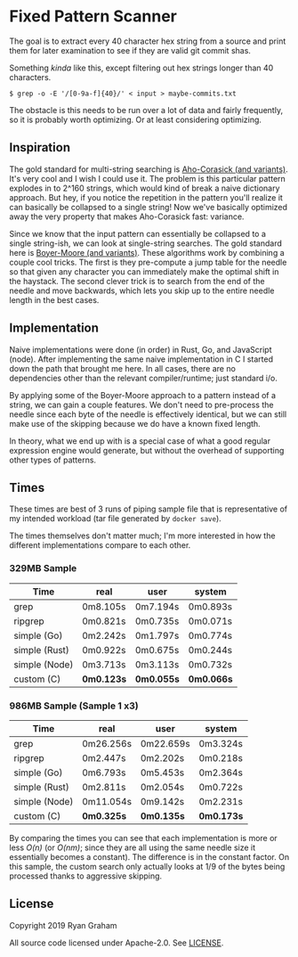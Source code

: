 # Fixed Pattern Scanner

The goal is to extract every 40 character hex string from a source and print
them for later examination to see if they are valid git commit shas.

Something _kinda_ like this, except filtering out hex strings longer than 40
characters.

```
$ grep -o -E '/[0-9a-f]{40}/' < input > maybe-commits.txt
```

The obstacle is this needs to be run over a lot of data and fairly frequently,
so it is probably worth optimizing. Or at least considering optimizing.

## Inspiration

The gold standard for multi-string searching is [Aho-Corasick (and
variants)](https://en.wikipedia.org/wiki/Aho%E2%80%93Corasick_algorithm). It's
very cool and I wish I could use it. The problem is this particular pattern
explodes in to 2^160 strings, which would kind of break a naive dictionary
approach. But hey, if you notice the repetition in the pattern you'll realize it
can basically be collapsed to a single string! Now we've basically optimized
away the very property that makes Aho-Corasick fast: variance.

Since we know that the input pattern can essentially be collapsed to a single
string-ish, we can look at single-string searches. The gold standard here is
[Boyer-Moore (and
variants)](https://en.wikipedia.org/wiki/Boyer%E2%80%93Moore_string-search_algorithm).
These algorithms work by combining a couple cool tricks. The first is they
pre-compute a jump table for the needle so that given any character you can
immediately make the optimal shift in the haystack. The second clever trick is
to search from the end of the needle and move backwards, which lets you skip up
to the entire needle length in the best cases.

## Implementation

Naive implementations were done (in order) in Rust, Go, and JavaScript (node).
After implementing the same naive implementation in C I started down the path
that brought me here. In all cases, there are no dependencies other than the
relevant compiler/runtime; just standard i/o.

By applying some of the Boyer-Moore approach to a pattern instead of a string,
we can gain a couple features. We don't need to pre-process the needle since
each byte of the needle is effectively identical, but we can still make use of
the skipping because we do have a known fixed length.

In theory, what we end up with is a special case of what a good regular
expression engine would generate, but without the overhead of supporting other
types of patterns.

## Times

These times are best of 3 runs of piping sample file that is representative of
my intended workload (tar file generated by `docker save`).

The times themselves don't matter much; I'm more interested in how the different
implementations compare to each other.

### 329MB Sample

| Time | real | user | system |
|------|------|------|--------|
| grep | 0m8.105s | 0m7.194s | 0m0.893s |
| ripgrep | 0m0.821s | 0m0.735s | 0m0.071s |
| simple (Go) | 0m2.242s | 0m1.797s | 0m0.774s |
| simple (Rust) | 0m0.922s | 0m0.675s | 0m0.244s |
| simple (Node) | 0m3.713s | 0m3.113s | 0m0.732s |
| custom (C) | **0m0.123s** | **0m0.055s** | **0m0.066s** |

### 986MB Sample (Sample 1 x3)

| Time | real | user | system |
|------|------|------|--------|
| grep | 0m26.256s | 0m22.659s | 0m3.324s |
| ripgrep | 0m2.447s | 0m2.202s | 0m0.218s |
| simple (Go) | 0m6.793s | 0m5.453s | 0m2.364s |
| simple (Rust) | 0m2.811s | 0m2.054s | 0m0.722s |
| simple (Node) | 0m11.054s | 0m9.142s | 0m2.231s |
| custom (C) | **0m0.325s** | **0m0.135s** | **0m0.173s** |

By comparing the times you can see that each implementation is more or less
*O(n)* (or *O(nm)*;  since they are all using the same needle size it
essentially becomes a constant). The difference is in the constant factor. On
this sample, the custom search only actually looks at 1/9 of the bytes being
processed thanks to aggressive skipping.

## License

Copyright 2019 Ryan Graham

All source code licensed under Apache-2.0. See [LICENSE](LICENSE).
